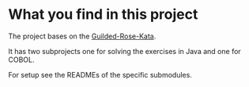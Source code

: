 # What you find in this project
The project bases on the [Guilded-Rose-Kata](https://github.com/emilybache/GildedRose-Refactoring-Kata).

It has two subprojects one for solving the exercises in Java and one for COBOL.

For setup see the READMEs of the specific submodules.